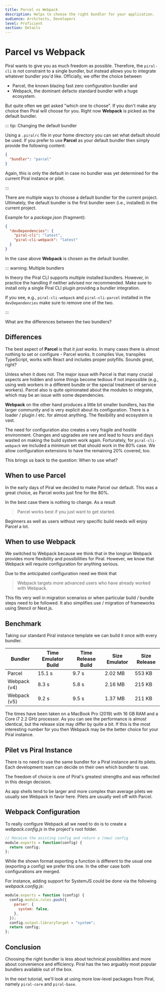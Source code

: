 ```yaml
---
title: Parcel vs Webpack
description: Helps to choose the right bundler for your application.
audience: Architects, Developers
level: Proficient
section: Details
---
```


# Parcel vs Webpack

Piral wants to give you as much freedom as possible. Therefore, the `piral-cli` is not constraint to a single bundler, but instead allows you to integrate whatever bundler you'd like. Officially, we offer the choice between

- Parcel, the known blazing fast zero configuration bundler and
- Webpack, the dominant defacto standard bundler with a huge ecosystem.

But quite often we get asked "which one to choose". If you don't make any choice then Piral will choose for you. Right now **Webpack** is picked as the default bundler.

::: tip: Changing the default bundler

Using a `.piralrc` file in your home directory you can set what default should be used. If you prefer to use **Parcel** as your default bundler then simply provide the following content:

```json
{
  "bundler": "parcel"
}
```

Again, this is only the default in case no bundler was yet determined for the current Piral instance or pilet.

:::

There are multiple ways to choose a default bundler for the current project. Ultimately, the default bundler is the first bundler seen (i.e., installed) in the current project.

Example for a *package.json* (fragment):

```json
{
  "devDependencies": {
    "piral-cli": "latest",
    "piral-cli-webpack": "latest"
  }
}
```

In the case above **Webpack** is chosen as the default bundler.

::: warning: Multiple bundlers

In theory the Piral CLI supports multiple installed bundlers. However, in practice the handling if neither advised nor recommended. Make sure to install only a single Piral CLI plugin providing a bundler integration.

If you see, e.g., `piral-cli-webpack` and `piral-cli-parcel` installed in the `devDependencies` make sure to remove one of the two.

:::

What are the differences between the two bundlers?

## Differences

The best aspect of **Parcel** is that it *just works*. In many cases there is almost nothing to set or configure - Parcel works. It compiles Vue, transpiles TypeScript, works with React and includes proper polyfills. Sounds great, right?

Unless when it does not. The major issue with Parcel is that many crucial aspects are hidden and some things become tedious if not impossible (e.g., using web workers in a different bundle or the special treatment of service workers). Parcel also is quite opinionated about the modules to integrate, which may be an issue with some dependencies.

**Webpack** on the other hand produces a little bit smaller bundlers, has the larger community and is very explicit about its configuration. There is a loader / plugin / etc. for almost anything. The flexibility and ecosystem is vast.

The need for configuration also creates a very fragile and hostile environment. Changes and upgrades are rare and lead to hours and days wasted on making the build system work again. Fortunately, for `piral-cli-webpack` we included a minimum set that should work in the 80% case. We allow configuration extensions to have the remaining 20% covered, too.

This brings us back to the question: When to use what?

## When to use Parcel

In the early days of Piral we decided to make Parcel our default. This was a great choice, as Parcel works just fine for the 80%.

In the best case there is nothing to change. As a result

> Parcel works best if you just want to get started.

Beginners as well as users without very specific build needs will enjoy Parcel a lot.

## When to use Webpack

We switched to Webpack because we think that in the longrun Webpack provides more flexibility and possibilities for Piral. However, we know that Webpack will require configuration for anything serious.

Due to the anticipated configuration need we think that

> Webpack targets more advanced users who have already worked with Webpack.

This fits very well in migration scenarios or when particular build / bundle steps need to be followed. It also simplifies use / migration of frameworks using Stencil or Next.js.

## Benchmark

Taking our standard Piral instance template we can build it once with every bundler.

| Bundler      | Time Emulator Build | Time Release Build | Size Emulator | Size Release |
| ------------ | ------------------- | ------------------ | ------------- | ------------ |
| Parcel       | 15.1 s              | 9.7 s              | 2.02 MB       | 553 KB       |
| Webpack (v4) | 8.3 s               | 5.8 s              | 2.16 MB       | 215 KB       |
| Webpack (v5) | 9.2 s               | 9.5 s              | 1.37 MB       | 211 KB       |

The times have been taken on a MacBook Pro (2019) with 16 GB RAM and a Core i7 2.2 GHz processor. As you can see the performance is almost identical, but the release size may differ by quite a bit. If this is the most interesting number for you then Webpack may be the better choice for your Piral instance.

## Pilet vs Piral Instance

There is no need to use the same bundler for a Piral instance and its pilets. Each development team can decide on their own which bundler to use.

The freedom of choice is one of Piral's greatest strengths and was reflected in this design decision.

As app shells tend to be larger and more complex than average pilets we usually see Webpack in favor here. Pilets are usually well off with Parcel.

## Webpack Configuration

To really configure Webpack all we need to do is to create a *webpack.config.js* in the project's root folder.

```js
// Receive the existing config and return a (new) config
module.exports = function(config) {
  return config;
};
```

While the shown format exporting a function is different to the usual one (exporting a config) we prefer this one. In the other case both configurations are merged.

For instance, adding support for SystemJS could be done via the following *webpack.config.js*:

```js
module.exports = function (config) {
  config.module.rules.push({
    parser: {
      system: false,
    },
  });
  config.output.libraryTarget = "system";
  return config;
};
```

## Conclusion

Choosing the right bundler is less about technical possibilities and more about convenience and efficiency. Piral has the two arguably most popular bundlers available out of the box.

In the next tutorial, we'll look at using more low-level packages from Piral, namely `piral-core` and `piral-base`.
